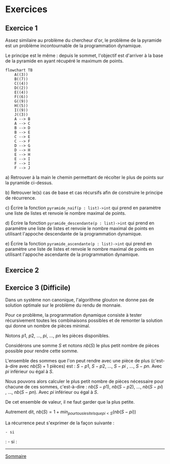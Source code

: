 # Exercices

## Exercice 1

Assez similaire au problème du chercheur d'or, le problème de la pyramide est un problème incontournable de la programmation dynamique.

Le principe est le même : depuis le sommet, l'objectif est d'arriver à la base de la pyramide en ayant récupéré le maximum de points.

```mermaid
flowchart TB
    A((3))
    B((7))
    C((4))
    D((2))
    E((4))
    F((6))
    G((9))
    H((5))
    I((9))
    J((3))
    A --> B
    A --> C
    B --> D
    B --> E
    C --> E
    C --> F
    D --> G
    D --> H
    E --> H
    E --> I
    F --> I
    F --> J
```

a) Retrouver à la main le chemin permettant de récolter le plus de points sur la pyramide ci-dessus.

b) Retrouver le(s) cas de base et cas récursifs afin de construire le principe de récurrence.

c) Écrire la fonction `pyramide_naif(p : list)->int` qui prend en paramètre une liste de listes et renvoie le nombre maximal de points.

d) Écrire la fonction `pyramide_descendante(p : list)->int` qui prend en paramètre une liste de listes et renvoie le nombre maximal de points en utilisant l'appoche descendante de la programmation dynamique.

e) Écrire la fonction `pyramide_ascendante(p : list)->int` qui prend en paramètre une liste de listes et renvoie le nombre maximal de points en utilisant l'appoche ascendante de la programmation dynamique.

## Exercice 2


## Exercice 3 (Difficile)

Dans un système non canonique, l'algorithme glouton ne donne pas de solution optimale sur le problème du rendu de monnaie.

Pour ce problème, la programmation dynamique consiste à tester récursivement toutes les combinaisons possibles et de remonter la solution qui donne un nombre de pièces minimal.

Notons $p1$, $p2$, ..., $pi$, ..., $pn$ les pièces disponibles.

Considérons une somme $S$ et notons $nb(S)$ le plus petit nombre de pièces possible pour rendre cette somme.

L'ensemble des sommes que l'on peut rendre avec une pièce de plus (c'est-à-dire avec $nb(S) + 1$ pièces) est : $S-p1$, $S-p2$, ..., $S-pi$ , ..., $S-pn$. Avec $pi$ inférieur ou égal à $S$.


Nous pouvons alors calculer le plus petit nombre de pièces nécessaire pour chacune de ces sommes, c'est-à-dire :
$nb(S-p1)$, $nb(S-p2)$, ..., $nb(S-pi)$ , ..., $nb(S-pn)$. Avec $pi$ inférieur ou égal à $S$.

De cet ensemble de valeur, il ne faut garder que la plus petite.

Autrement dit, $nb(S) = 1 + min_{pour tous les i tels que pi < S}(nb(S-pi))$

La récurrence peut s'exprimer de la façon suivante :

    - si 

: - si : 

__________________

[Sommaire](./../../../README.md)